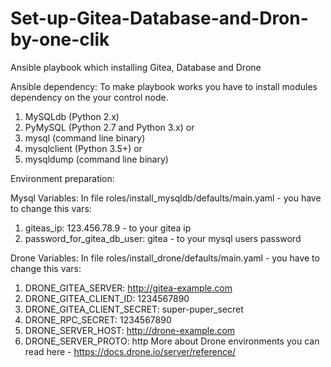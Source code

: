 # Set-up-Gitea-Database-and-Dron-by-one-clik
Ansible playbook which installing Gitea, Database and Drone 

Ansible dependency:
To make playbook works you have to install modules dependency on the your control node.
1) MySQLdb (Python 2.x)
2) PyMySQL (Python 2.7 and Python 3.x) or
3) mysql (command line binary)
4) mysqlclient (Python 3.5+) or
5) mysqldump (command line binary)

Environment preparation:

Mysql Variables:
In file roles/install_mysqldb/defaults/main.yaml - you have to change this vars:

1) giteas_ip: 123.456.78.9 - to your gitea ip
2) password_for_gitea_db_user: gitea - to your mysql users password

Drone Variables:
In file roles/install_drone/defaults/main.yaml - you have to change this vars:

1) DRONE_GITEA_SERVER: http://gitea-example.com
2) DRONE_GITEA_CLIENT_ID: 1234567890
3) DRONE_GITEA_CLIENT_SECRET: super-puper_secret
4) DRONE_RPC_SECRET: 1234567890
5) DRONE_SERVER_HOST: http://drone-example.com
6) DRONE_SERVER_PROTO: http
More about Drone environments you can read here - https://docs.drone.io/server/reference/
